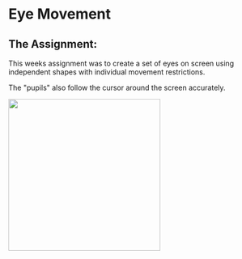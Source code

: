 <h1>Eye Movement</h1>

<h2>The Assignment:</h2>

This weeks assignment was to create a set of eyes on screen using independent shapes with individual movement restrictions. 

The "pupils" also follow the cursor around the screen accurately.


<img src="img/eyes.jpg" width = '300'/>
